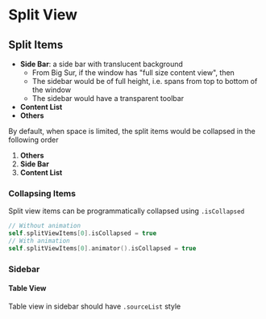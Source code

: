 # Split View

## Split Items

- **Side Bar**: a side bar with translucent background
  - From Big Sur, if the window has "full size content view", then
  - The sidebar would be of full height, i.e. spans from top to bottom of the
    window
  - The sidebar would have a transparent toolbar
- **Content List**
- **Others**

By default, when space is limited, the split items would be collapsed in the
following order

1. **Others**
2. **Side Bar**
3. **Content List**

### Collapsing Items

Split view items can be programmatically collapsed using `.isCollapsed`

```swift
// Without animation
self.splitViewItems[0].isCollapsed = true
// With animation
self.splitViewItems[0].animator().isCollapsed = true
```

### Sidebar

#### Table View

Table view in sidebar should have `.sourceList` style
